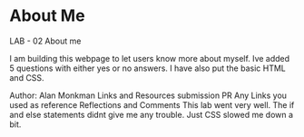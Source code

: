 # About Me
LAB - 02
About me

I am building this webpage to let users know more about myself. Ive added 5 questions with either yes or no answers. I have also put the basic HTML and CSS.

Author: Alan Monkman
Links and Resources
submission PR
Any Links you used as reference
Reflections and Comments
This lab went very well. The if and else statements didnt give me any trouble. Just CSS slowed me down a bit.